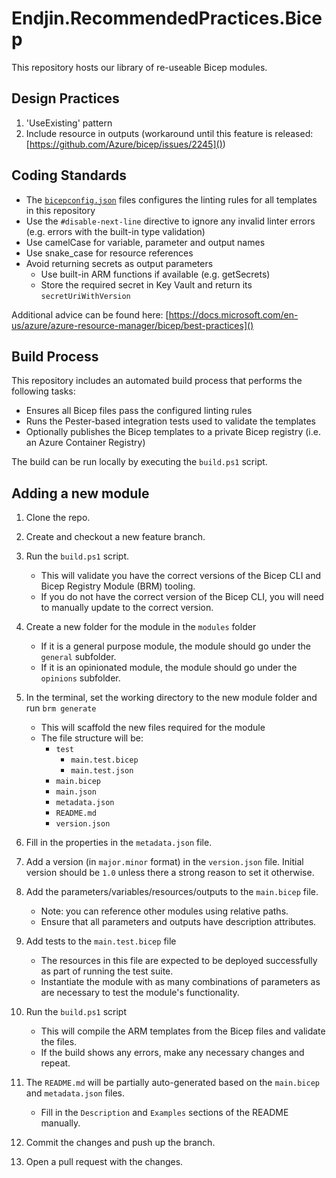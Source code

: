 # Endjin.RecommendedPractices.Bicep

This repository hosts our library of re-useable Bicep modules.


## Design Practices

1. 'UseExisting' pattern
1. Include resource in outputs (workaround until this feature is released: [https://github.com/Azure/bicep/issues/2245]())

## Coding Standards

* The [`bicepconfig.json`](bicepconfig.json) files configures the linting rules for all templates in this repository
* Use the `#disable-next-line` directive to ignore any invalid linter errors (e.g. errors with the built-in type validation)
* Use camelCase for variable, parameter and output names
* Use snake_case for resource references
* Avoid returning secrets as output parameters
    * Use built-in ARM functions if available (e.g. getSecrets)
    * Store the required secret in Key Vault and return its `secretUriWithVersion`

Additional advice can be found here: [https://docs.microsoft.com/en-us/azure/azure-resource-manager/bicep/best-practices]()

## Build Process
This repository includes an automated build process that performs the following tasks:

* Ensures all Bicep files pass the configured linting rules
* Runs the Pester-based integration tests used to validate the templates
* Optionally publishes the Bicep templates to a private Bicep registry (i.e. an Azure Container Registry)

The build can be run locally by executing the `build.ps1` script.

## Adding a new module

1. Clone the repo.
1. Create and checkout a new feature branch.
1. Run the `build.ps1` script.
    - This will validate you have the correct versions of the Bicep CLI and Bicep Registry Module (BRM) tooling.
    - If you do not have the correct version of the Bicep CLI, you will need to manually update to the correct version.
1. Create a new folder for the module in the `modules` folder
    - If it is a general purpose module, the module should go under the `general` subfolder.
    - If it is an opinionated module, the module should go under the `opinions` subfolder.
1. In the terminal, set the working directory to the new module folder and run `brm generate`
    - This will scaffold the new files required for the module
    - The file structure will be:
        - `test`
            - `main.test.bicep`
            - `main.test.json`
        - `main.bicep`
        - `main.json`
        - `metadata.json`
        - `README.md`
        - `version.json`

1. Fill in the properties in the `metadata.json` file.
1. Add a version (in `major.minor` format) in the `version.json` file. Initial version should be `1.0` unless there a strong reason to set it otherwise.
1. Add the parameters/variables/resources/outputs to the `main.bicep` file. 
    - Note: you can reference other modules using relative paths.
    - Ensure that all parameters and outputs have description attributes.
1. Add tests to the `main.test.bicep` file
    - The resources in this file are expected to be deployed successfully as part of running the test suite.
    - Instantiate the module with as many combinations of parameters as are necessary to test the module's functionality.
1. Run the `build.ps1` script
    - This will compile the ARM templates from the Bicep files and validate the files.
    - If the build shows any errors, make any necessary changes and repeat.
1. The `README.md` will be partially auto-generated based on the `main.bicep` and `metadata.json` files.
    - Fill in the `Description` and `Examples` sections of the README manually.
1. Commit the changes and push up the branch.
1. Open a pull request with the changes.
